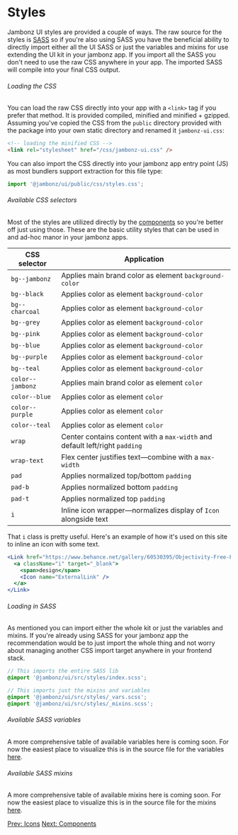 # Styles

Jambonz UI styles are provided a couple of ways. The raw source for the styles is [SASS]() so if you're also using SASS you have the beneficial ability to directly import either all the UI SASS or just the variables and mixins for use extending the UI kit in your jambonz app. If you import all the SASS you don't need to use the raw CSS anywhere in your app. The imported SASS will compile into your final CSS output.

###### Loading the CSS

You can load the raw CSS directly into your app with a `<link>` tag if you prefer that method. It is provided compiled, minified and minified + gzipped. Assuming you've copied the CSS from the `public` directory provided with the package into your own static directory and renamed it `jambonz-ui.css`:

```html
<!-- loading the minified CSS -->
<link rel="stylesheet" href="/css/jambonz-ui.css" />
```

You can also import the CSS directly into your jambonz app entry point (JS) as most bundlers support extraction for this file type:

```js
import '@jambonz/ui/public/css/styles.css';
```

###### Available CSS selectors

Most of the styles are utilized directly by the [components](/dacs/jambonz-ui/components/) so you're better off just using those. These are the basic utility styles that can be used in and ad-hoc manor in your jambonz apps.

| CSS selector | Application |
|--------------|-------------|
| `bg--jambonz` | Applies main brand color as element `background-color` |
| `bg--black` | Applies color as element `background-color` |
| `bg--charcoal` | Applies color as element `background-color` |
| `bg--grey` | Applies color as element `background-color` |
| `bg--pink` | Applies color as element `background-color` |
| `bg--blue` | Applies color as element `background-color` |
| `bg--purple` | Applies color as element `background-color` |
| `bg--teal` | Applies color as element `background-color` |
| `color--jambonz` | Applies main brand color as element `color` |
| `color--blue` | Applies color as element `color` |
| `color--purple` | Applies color as element `color` |
| `color--teal` | Applies color as element `color` |
| `wrap` | Center contains content with a `max-width` and default left/right `padding` |
| `wrap-text` | Flex center justifies text—combine with a `max-width` |
| `pad` | Applies normalized top/bottom `padding` |
| `pad-b` | Applies normalized bottom `padding` |
| `pad-t` | Applies normalized top `padding` |
| `i` | Inline icon wrapper—normalizes display of `Icon` alongside text |

That `i` class is pretty useful. Here's an example of how it's used on this site to inline an icon with some text.

```jsx
<Link href="https://www.behance.net/gallery/60530395/Objectivity-Free-Font-Family">
  <a className="i" target="_blank">
    <span>design</span>
    <Icon name="ExternalLink" />
  </a>
</Link>
```


###### Loading in SASS

As mentioned you can import either the whole kit or just the variables and mixins. If you're already using SASS for your jambonz app the recommendation would be to just import the whole thing and not worry about managing another CSS import target anywhere in your frontend stack.

```scss
// This imports the entire SASS lib
@import '@jambonz/ui/src/styles/index.scss';

// This imports just the mixins and variables
@import '@jambonz/ui/src/styles/_vars.scss';
@import '@jambonz/ui/src/styles/_mixins.scss';
```

###### Available SASS variables

A more comprehensive table of available variables here is coming soon. For now the easiest place to visualize this is in the source file for the variables [here](https://github.com/jambonz/next-static-site/tree/main/jambonz-ui/src/styles/_vars.scss).


###### Available SASS mixins

A more comprehensive table of available mixins here is coming soon. For now the easiest place to visualize this is in the source file for the mixins [here](https://github.com/jambonz/next-static-site/tree/main/jambonz-ui/src/styles/_mixins.scss).


<p class="flex">
<a href="/docs/jambonz-ui/icons/">Prev: Icons</a>
<a href="/docs/jambonz-ui/components/">Next: Components</a>
</p>